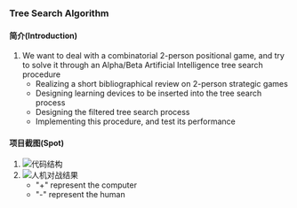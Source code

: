 ### Tree Search Algorithm
#### 简介(Introduction)
1. We want to deal with a combinatorial 2-person positional game, and try to solve it through an Alpha/Beta Artificial Intelligence tree search procedure
    * Realizing a short bibliographical review on 2-person strategic games
    * Designing learning devices to be inserted into the tree search process
    * Designing the filtered tree search process
    * Implementing this procedure, and test its performance
#### 项目截图(Spot) 
1. ![代码结构](https://hexo-eu-1259148800.cos.eu-frankfurt.myqcloud.com/GitHub-resume/%E4%BA%94%E5%AD%90%E6%A3%8B%E9%A1%B9%E7%9B%AE01.jpg)
2. ![人机对战结果](https://hexo-eu-1259148800.cos.eu-frankfurt.myqcloud.com/GitHub-resume/%E4%BA%94%E5%AD%90%E6%A3%8B01.jpg)
    * "+" represent the computer
    * "-" represent the human
